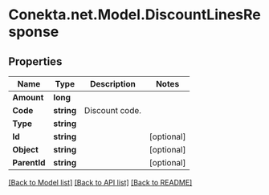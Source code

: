 # Conekta.net.Model.DiscountLinesResponse

## Properties

Name | Type | Description | Notes
------------ | ------------- | ------------- | -------------
**Amount** | **long** |  | 
**Code** | **string** | Discount code. | 
**Type** | **string** |  | 
**Id** | **string** |  | [optional] 
**Object** | **string** |  | [optional] 
**ParentId** | **string** |  | [optional] 

[[Back to Model list]](../README.md#documentation-for-models) [[Back to API list]](../README.md#documentation-for-api-endpoints) [[Back to README]](../README.md)

